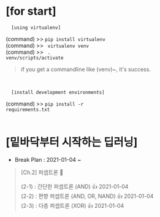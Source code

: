 # [for start]

      [using virtualenv]

(command) >> <code>pip install virtualenv</code><br>
(command) >> <code> virtualenv venv</code><br>
(command) >> <code> . venv/scripts/activate</code>

> if you get a commandline like (venv)~, it's success.

<br>

      [install development environments]

(command) >> <code>pip install -r requirements.txt</code><br><br>

# [밑바닥부터 시작하는 딥러닝]

- Break Plan : 2021-01-04 ~

> [Ch.2] 퍼셉트론 💯 <br><br>
> (2-1) : 간단한 퍼셉트론 (AND) 👍 2021-01-04 <br>
> (2-2) : 편향 퍼셉트론 (AND, OR, NAND) 👍 2021-01-04 <br>
> (2-3) : 다층 퍼셉트론 (XOR) 👍 2021-01-04 <br>
